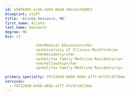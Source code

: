 ```yaml
---
id: e58f6d95-acbb-4264-b6a0-10ca1efe6953
blueprint: staff
title: 'Alisha Dessavre, MD'
first_name: Alisha
last_name: Dessavre
degree: MD
bio: |2-

              <h4>Medical Education</h4>
              <p>University of Illinois-Rockford</p>
              <h4>Residency</h4>
              <p>Halifax Family Medicine Residency</p>
              <h4>Fellowship</h4>
              <p>Halifax Family Medicine Residency</p>
          
primary_specialty: 74722849-6450-46bb-aff7-47c97c8729ee
services:
  - 74722849-6450-46bb-aff7-47c97c8729ee
---
```

